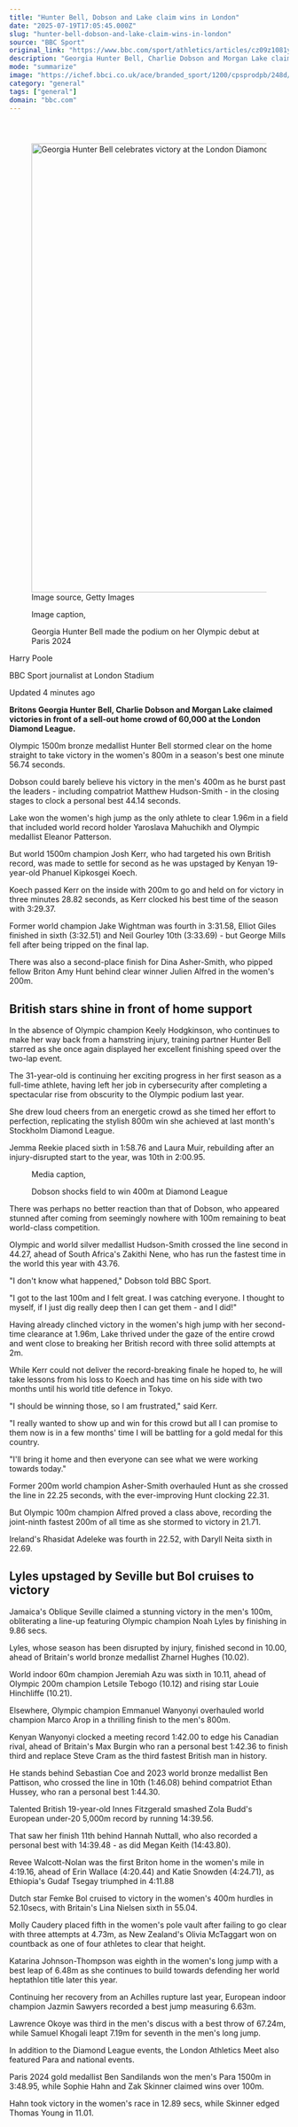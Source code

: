 ```yaml
---
title: "Hunter Bell, Dobson and Lake claim wins in London"
date: "2025-07-19T17:05:45.000Z"
slug: "hunter-bell-dobson-and-lake-claim-wins-in-london"
source: "BBC Sport"
original_link: "https://www.bbc.com/sport/athletics/articles/cz09z1081ydo"
description: "Georgia Hunter Bell, Charlie Dobson and Morgan Lake claim victories in front of a sell-out home crowd of 60,000 at the London Diamond League."
mode: "summarize"
image: "https://ichef.bbci.co.uk/ace/branded_sport/1200/cpsprodpb/248d/live/94898750-64b3-11f0-9881-954771c01d18.jpg"
category: "general"
tags: ["general"]
domain: "bbc.com"
---
```

<div id="readability-page-1" class="page"><div><main id="main-content" data-testid="main-content"><article id="urn-bbc-ares--article-cz09z1081ydo"><header data-component="headline-block"></header><div data-component="image-block"><figure><p><span><picture><source srcset="https://ichef.bbci.co.uk/ace/standard/240/cpsprodpb/248d/live/94898750-64b3-11f0-9881-954771c01d18.jpg.webp 240w, https://ichef.bbci.co.uk/ace/standard/320/cpsprodpb/248d/live/94898750-64b3-11f0-9881-954771c01d18.jpg.webp 320w, https://ichef.bbci.co.uk/ace/standard/480/cpsprodpb/248d/live/94898750-64b3-11f0-9881-954771c01d18.jpg.webp 480w, https://ichef.bbci.co.uk/ace/standard/624/cpsprodpb/248d/live/94898750-64b3-11f0-9881-954771c01d18.jpg.webp 624w, https://ichef.bbci.co.uk/ace/standard/800/cpsprodpb/248d/live/94898750-64b3-11f0-9881-954771c01d18.jpg.webp 800w, https://ichef.bbci.co.uk/ace/standard/976/cpsprodpb/248d/live/94898750-64b3-11f0-9881-954771c01d18.jpg.webp 976w" type="image/webp"><img alt="Georgia Hunter Bell celebrates victory at the London Diamond League" src="https://ichef.bbci.co.uk/ace/standard/1440/cpsprodpb/248d/live/94898750-64b3-11f0-9881-954771c01d18.jpg" srcset="https://ichef.bbci.co.uk/ace/standard/240/cpsprodpb/248d/live/94898750-64b3-11f0-9881-954771c01d18.jpg 240w, https://ichef.bbci.co.uk/ace/standard/320/cpsprodpb/248d/live/94898750-64b3-11f0-9881-954771c01d18.jpg 320w, https://ichef.bbci.co.uk/ace/standard/480/cpsprodpb/248d/live/94898750-64b3-11f0-9881-954771c01d18.jpg 480w, https://ichef.bbci.co.uk/ace/standard/624/cpsprodpb/248d/live/94898750-64b3-11f0-9881-954771c01d18.jpg 624w, https://ichef.bbci.co.uk/ace/standard/800/cpsprodpb/248d/live/94898750-64b3-11f0-9881-954771c01d18.jpg 800w, https://ichef.bbci.co.uk/ace/standard/976/cpsprodpb/248d/live/94898750-64b3-11f0-9881-954771c01d18.jpg 976w" width="1440" height="809.8765432098766"></picture></span><span role="text"><span>Image source, </span>Getty Images</span></p><figcaption><span>Image caption, </span><p>Georgia Hunter Bell made the podium on her Olympic debut at Paris 2024</p></figcaption></figure></div><div data-component="byline-block"><p>Harry Poole</p><p>BBC Sport journalist at London Stadium</p></div><div data-component="metadata-block"><p><span><span><time data-testid="timestamp" datetime="2025-07-19T17:05:45.265Z">Updated 4 minutes ago</time></span></span></p></div><div data-component="text-block"><p><b>Britons Georgia Hunter Bell, Charlie Dobson and Morgan Lake claimed victories in front of a sell-out home crowd of 60,000 at the London Diamond League.</b></p><p>Olympic 1500m bronze medallist Hunter Bell stormed clear on the home straight to take victory in the women's 800m in a season's best one minute 56.74 seconds.</p><p>Dobson could barely believe his victory in the men's 400m as he burst past the leaders - including compatriot Matthew Hudson-Smith - in the closing stages to clock a personal best 44.14 seconds.</p><p>Lake won the women's high jump as the only athlete to clear 1.96m in a field that included world record holder Yaroslava Mahuchikh and Olympic medallist Eleanor Patterson.</p><p>But world 1500m champion Josh Kerr, who had targeted his own British record, was made to settle for second as he was upstaged by Kenyan 19-year-old Phanuel Kipkosgei Koech.</p><p>Koech passed Kerr on the inside with 200m to go and held on for victory in three minutes 28.82 seconds, as Kerr clocked his best time of the season with 3:29.37.</p><p>Former world champion Jake Wightman was fourth in 3:31.58, Elliot Giles finished in sixth (3:32.51) and Neil Gourley 10th (3:33.69) - but George Mills fell after being tripped on the final lap.</p><p>There was also a second-place finish for Dina Asher-Smith, who pipped fellow Briton Amy Hunt behind clear winner Julien Alfred in the women's 200m.</p></div><p data-component="subheadline-block"><h2 id="British-stars-shine-in-front-of-home-support" tabindex="-1"><span role="text">British stars shine in front of home support</span></h2></p><div data-component="text-block"><p>In the absence of Olympic champion Keely Hodgkinson, who continues to make her way back from a hamstring injury, training partner Hunter Bell starred as she once again displayed her excellent finishing speed over the two-lap event.</p><p>The 31-year-old is continuing her exciting progress in her first season as a full-time athlete, having left her job in cybersecurity after completing a spectacular rise from obscurity to the Olympic podium last year.</p><p>She drew loud cheers from an energetic crowd as she timed her effort to perfection, replicating the stylish 800m win she achieved at last month's Stockholm Diamond League.</p><p>Jemma Reekie placed sixth in 1:58.76 and Laura Muir, rebuilding after an injury-disrupted start to the year, was 10th in 2:00.95.</p></div><div data-component="media-block"><figure><figcaption><span>Media caption, </span><p>Dobson shocks field to win 400m at Diamond League</p></figcaption></figure></div><div data-component="text-block"><p>There was perhaps no better reaction than that of Dobson, who appeared stunned after coming from seemingly nowhere with 100m remaining to beat world-class competition.</p><p>Olympic and world silver medallist Hudson-Smith crossed the line second in 44.27, ahead of South Africa's Zakithi Nene, who has run the fastest time in the world this year with 43.76.</p><p>"I don't know what happened," Dobson told BBC Sport.</p><p>"I got to the last 100m and I felt great. I was catching everyone. I thought to myself, if I just dig really deep then I can get them - and I did!"</p><p>Having already clinched victory in the women's high jump with her second-time clearance at 1.96m, Lake thrived under the gaze of the entire crowd and went close to breaking her British record with three solid attempts at 2m.</p><p>While Kerr could not deliver the record-breaking finale he hoped to, he will take lessons from his loss to Koech and has time on his side with two months until his world title defence in Tokyo.</p><p>"I should be winning those, so I am frustrated," said Kerr.</p><p>"I really wanted to show up and win for this crowd but all I can promise to them now is in a few months' time I will be battling for a gold medal for this country.</p><p>"I'll bring it home and then everyone can see what we were working towards today."</p><p>Former 200m world champion Asher-Smith overhauled Hunt as she crossed the line in 22.25 seconds, with the ever-improving Hunt clocking 22.31.</p><p>But Olympic 100m champion Alfred proved a class above, recording the joint-ninth fastest 200m of all time as she stormed to victory in 21.71.</p><p>Ireland's Rhasidat Adeleke was fourth in 22.52, with Daryll Neita sixth in 22.69.</p></div><p data-component="subheadline-block"><h2 id="Lyles-upstaged-by-Seville-but-Bol-cruises-to-victory" tabindex="-1"><span role="text">Lyles upstaged by Seville but Bol cruises to victory</span></h2></p><div data-component="text-block"><p>Jamaica's Oblique Seville claimed a stunning victory in the men's 100m, obliterating a line-up featuring Olympic champion Noah Lyles by finishing in 9.86 secs.</p><p>Lyles, whose season has been disrupted by injury, finished second in 10.00, ahead of Britain's world bronze medallist Zharnel Hughes (10.02).</p><p>World indoor 60m champion Jeremiah Azu was sixth in 10.11, ahead of Olympic 200m champion Letsile Tebogo (10.12) and rising star Louie Hinchliffe (10.21).</p><p>Elsewhere, Olympic champion Emmanuel Wanyonyi overhauled world champion Marco Arop in a thrilling finish to the men's 800m.</p><p>Kenyan Wanyonyi clocked a meeting record 1:42.00 to edge his Canadian rival, ahead of Britain's Max Burgin who ran a personal best 1:42.36 to finish third and replace Steve Cram as the third fastest British man in history.</p><p>He stands behind Sebastian Coe and 2023 world bronze medallist Ben Pattison, who crossed the line in 10th (1:46.08) behind compatriot Ethan Hussey, who ran a personal best 1:44.30.</p></div><div data-component="text-block"><p>Talented British 19-year-old Innes Fitzgerald smashed Zola Budd's European under-20 5,000m record by running 14:39.56.</p><p>That saw her finish 11th behind Hannah Nuttall, who also recorded a personal best with 14:39.48 - as did Megan Keith (14:43.80).</p><p>Revee Walcott-Nolan was the first Briton home in the women's mile in 4:19.16, ahead of Erin Wallace (4:20.44) and Katie Snowden (4:24.71), as Ethiopia's Gudaf Tsegay triumphed in 4:11.88</p><p>Dutch star Femke Bol cruised to victory in the women's 400m hurdles in 52.10secs, with Britain's Lina Nielsen sixth in 55.04.</p><p>Molly Caudery placed fifth in the women's pole vault after failing to go clear with three attempts at 4.73m, as New Zealand's Olivia McTaggart won on countback as one of four athletes to clear that height.</p><p>Katarina Johnson-Thompson was eighth in the women's long jump with a best leap of 6.48m as she continues to build towards defending her world heptathlon title later this year.</p><p>Continuing her recovery from an Achilles rupture last year, European indoor champion Jazmin Sawyers recorded a best jump measuring 6.63m.</p><p>Lawrence Okoye was third in the men's discus with a best throw of 67.24m, while Samuel Khogali leapt 7.19m for seventh in the men's long jump.</p><p>In addition to the Diamond League events, the London Athletics Meet also featured Para and national events.</p><p>Paris 2024 gold medallist Ben Sandilands won the men's Para 1500m in 3:48.95, while Sophie Hahn and Zak Skinner claimed wins over 100m.</p><p>Hahn took victory in the women's race in 12.89 secs, while Skinner edged Thomas Young in 11.01.</p></div></article></main></div></div>